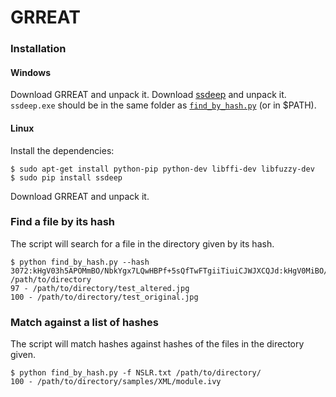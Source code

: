 GRREAT
===

### Installation
#### Windows
Download GRREAT and unpack it.
Download [ssdeep](http://ssdeep.sourceforge.net/#download) and unpack it.
`ssdeep.exe` should be in the same folder as [`find_by_hash.py`](https://github.com/pchaigno/GRREAT/blob/master/GRREAT/find_by_hash.py) (or in $PATH).

#### Linux
Install the dependencies:
```
$ sudo apt-get install python-pip python-dev libffi-dev libfuzzy-dev
$ sudo pip install ssdeep
```
Download GRREAT and unpack it.

### Find a file by its hash
The script will search for a file in the directory given by its hash.
```
$ python find_by_hash.py --hash 3072:kHgV03h5APOMmBO/NbkYgx7LQwHBPf+5sQfTwFTgiiTiuiCJWJXCQJd:kHgV0MiBO/VIx/dhPfCsjFTXUiuiL /path/to/directory
97 - /path/to/directory/test_altered.jpg
100 - /path/to/directory/test_original.jpg
```

### Match against a list of hashes
The script will match hashes against hashes of the files in the directory given.
```
$ python find_by_hash.py -f NSLR.txt /path/to/directory/
100 - /path/to/directory/samples/XML/module.ivy
```
